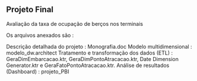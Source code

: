 ## Projeto Final

Avaliação da taxa de ocupação de berços nos terminais

Os arquivos anexados são : 

Descrição detalhada do projeto : Monografia.doc
Modelo multidimensional : modelo_dw.architect
Tratamento e transformação dos dados (ETL) : GeraDimEmbarcacao.ktr, GeraDimPontoAtracacao.ktr, Date Dimension Generator.ktr e GeraFatoPontoAtracacao.ktr.
Análise de resultados (Dashboard) : projeto_PBI

